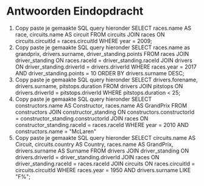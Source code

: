 # Antwoorden Eindopdracht

1. Copy paste je gemaakte SQL query hieronder
SELECT races.name AS race, circuits.name AS circuit FROM circuits JOIN races ON circuits.circuitId = races.circuitId WHERE year = 2009;
2. Copy paste je gemaakte SQL query hieronder
SELECT races.name as grandprix, drivers.surname, driver_standing.points FROM races JOIN driver_standing ON races.raceId = driver_standing.raceId JOIN drivers ON driver_standing.driverId = drivers.driverId WHERE races.year = 2017 AND driver_standing.points = 10 ORDER BY drivers.surname DESC;  
3. Copy paste je gemaakte SQL query hieronder
SELECT drivers.forename, drivers.surname, pitstops.duration FROM drivers JOIN pitstops ON drivers.driverId = pitstops.driverId WHERE pitstops.duration < 25;
4. Copy paste je gemaakte SQL query hieronder
SELECT constructors.name AS Constructor, races.name AS GrandPrix FROM constructors JOIN constructor_standing ON constructors.constructorId = constructor_standing.constructorId JOIN races ON constructor_standing.raceId = races.raceId WHERE year = 2010 AND constructors.name = "McLaren"
5. Copy paste je gemaakte SQL query hieronder
   SELECT circuits.name AS Circuit, circuits.country AS Country, races.name AS GrandPrix, drivers.surname AS Surname FROM drivers JOIN driver_standing ON drivers.driverId = driver_standing.driverId JOIN races ON driver_standing.raceId = races.raceId JOIN circuits ON races.circuitId = circuits.circuitId WHERE races.year = 1950 AND drivers.surname LIKE "F%";
